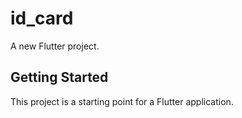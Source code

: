 # id_card

A new Flutter project.

## Getting Started

This project is a starting point for a Flutter application.

